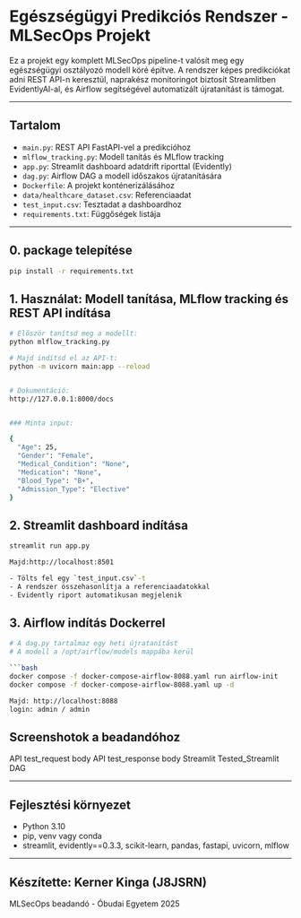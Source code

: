 # Egészségügyi Predikciós Rendszer - MLSecOps Projekt

Ez a projekt egy komplett MLSecOps pipeline-t valósít meg egy egészségügyi osztályozó modell köré építve. A rendszer képes predikciókat adni REST API-n keresztül, naprakész monitoringot biztosít Streamlitben EvidentlyAI-al, és Airflow segítségével automatizált újratanítást is támogat.

---

## Tartalom

- `main.py`: REST API FastAPI-vel a predikcióhoz
- `mlflow_tracking.py`: Modell tanítás és MLflow tracking
- `app.py`: Streamlit dashboard adatdrift riporttal (Evidently)
- `dag.py`: Airflow DAG a modell időszakos újratanítására
- `Dockerfile`: A projekt konténerizálásához
- `data/healthcare_dataset.csv`: Referenciaadat
- `test_input.csv`: Tesztadat a dashboardhoz
- `requirements.txt`: Függőségek listája

---
## 0. package telepítése 
```bash
pip install -r requirements.txt
```


## 1. Használat: Modell tanítása, MLflow tracking és REST API indítása
```bash
# Először tanítsd meg a modellt:
python mlflow_tracking.py

# Majd indítsd el az API-t:
python -m uvicorn main:app --reload


# Dokumentáció:
http://127.0.0.1:8000/docs


### Minta input:

{
  "Age": 25,
  "Gender": "Female",
  "Medical_Condition": "None",
  "Medication": "None",
  "Blood_Type": "B+",
  "Admission_Type": "Elective"
}
```



## 2. Streamlit dashboard indítása
```bash
streamlit run app.py

Majd:http://localhost:8501

- Tölts fel egy `test_input.csv`-t
- A rendszer összehasonlítja a referenciaadatokkal
- Evidently riport automatikusan megjelenik

```

## 3. Airflow indítás Dockerrel
```bash
# A dag.py tartalmaz egy heti újratanítást
# A modell a /opt/airflow/models mappába kerül

```bash
docker compose -f docker-compose-airflow-8088.yaml run airflow-init
docker compose -f docker-compose-airflow-8088.yaml up -d

Majd: http://localhost:8088
login: admin / admin
```

## Screenshotok a beadandóhoz
API test_request body
API test_response body
Streamlit
Tested_Streamlit
DAG

---

## Fejlesztési környezet
- Python 3.10
- pip, venv vagy conda
- streamlit, evidently==0.3.3, scikit-learn, pandas, fastapi, uvicorn, mlflow

---

## Készítette: Kerner Kinga (J8JSRN)
MLSecOps beadandó - Óbudai Egyetem
2025
